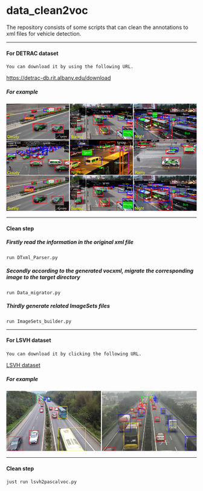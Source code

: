 # data_clean2voc
The repository consists of some scripts that can clean the annotations to xml files for vehicle detection.

---
#### For DETRAC dataset
```
You can download it by using the following URL.
```
https://detrac-db.rit.albany.edu/download
##### For example
![](imgs/DETRAC_data.png "training_data")

---
#### Clean step
##### Firstly read the information in the original xml file
```
run DTxml_Parser.py
```
##### Secondly according to the generated vocxml, migrate the corresponding image to the target directory
```
run Data_migrator.py
```
##### Thirdly generate related ImageSets files
```
run ImageSets_builder.py
```
---
#### For LSVH dataset
```
You can download it by clicking the following URL.
```
[LSVH dataset](https://drive.google.com/open?id=1yHeuZia3pbcbn8OLkotJGJGhczI7gM3e)

##### For example
![](imgs/LSVH_data.png "training_data")

---
#### Clean step
```
just run lsvh2pascalvoc.py
```
